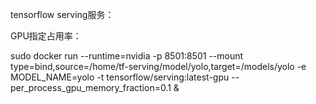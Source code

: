 tensorflow serving服务：

GPU指定占用率：

sudo docker run --runtime=nvidia -p 8501:8501 --mount type=bind,source=/home/tf-serving/model/yolo,target=/models/yolo -e MODEL_NAME=yolo -t tensorflow/serving:latest-gpu --per_process_gpu_memory_fraction=0.1 &

